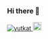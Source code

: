 ### Hi there 👋

<!--
**kensuke537/kensuke537** is a ✨ _special_ ✨ repository because its `README.md` (this file) appears on your GitHub profile.

Here are some ideas to get you started:

- 🔭 I’m currently working on ...
- 🌱 I’m currently learning ...
- 👯 I’m looking to collaborate on ...
- 🤔 I’m looking for help with ...
- 💬 Ask me about ...
- 📫 How to reach me: ...
- 😄 Pronouns: ...
- ⚡ Fun fact: ...
-->

<p align="left">
  <a href="https://github.com/kensuke537/kensuke537/">
    <img src="https://komarev.com/ghpvc/?username=kensuke537" alt="yutkat" />
  </a>
  <a href="https://github.com/kensuke537">
    <img height="20" src="https://img.shields.io/github/followers/kensuke537?label=follow&logo=github&style=flat" />
  </a>
</p>
